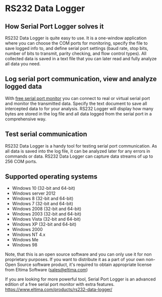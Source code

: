 # RS232 Data Logger

## How Serial Port Logger solves it

RS232 Data Logger is quite easy to use. It is a one-window application where you can choose the COM ports for monitoring, specify the file to save logged info to, and define serial port settings (baud rate, stop bits, number of bits to transmit, parity checking, and flow control types). All collected data is saved in a text file that you can later read and fully analyze all data you need. 

## Log serial port communication, view and analyze logged data

With [free serial port monitor](https://www.com-port-monitoring.com/) you can connect to real or virtual serial port and monitor the transmitted data. Specify the text document to save all intercepted data to for your analysis. RS232 Logger will display how many bytes are stored in the log file and all data logged from the serial port in a comprehensive way.

## Test serial communication

RS232 Data Logger is a handy tool for testing serial port communication. As all data is saved into the log file, it can be analyzed later for any errors in commands or data. RS232 Data Logger can capture data streams of up to 256 COM ports.

## Supported operating systems

* Windows 10 (32-bit and 64-bit)
* Windows server 2012
* Windows 8 (32-bit and 64-bit)
* Windows 7 (32-bit and 64-bit)
* Windows 2008 (32-bit and 64-bit)
* Windows 2003 (32-bit and 64-bit)
* Windows Vista (32-bit and 64-bit)
* Windows XP (32-bit and 64-bit)
* Windows 2000
* Windows NT 4.x
* Windows Me
* Windows 98

Note, that this is an open source software and you can only use it for non proprietary purposes. If you want to distribute it as a part of your own non-Open Source software product, it's required to obtain appropriate license from Eltima Software (sales@eltima.com)

If you are looking for more powerful tool, Serial Port Logger is an advanced edition of a free serial port monitor with extra features.  https://www.eltima.com/products/rs232-data-logger/
